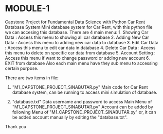 # MODULE-1
Capstone Project for Fundamental Data Science with Python
Car Rent Database System
  Mini database system for Car Rent, with this python file we can accesing this database. There are 4 main menu:
    1. Showing Car Data     : Access this menu to showing all car database 
    2. Adding New Car Data  : Access this menu to adding new car data to database
    3. Edit Car Data        : Access this menu to edit car data in database
    4. Delete Car Data      : Access this menu to delete on specific car data from database
    5. Account Setting      : Access this menu if want to change password or adding new account 
    6. EXIT from database
  Also each main menu have they sub menu to accessing certain purpose.
  

There are two items in file:
  1.  "M1_CAPSTONE_PROJECT_SINABUTAR.py"
      Main code for Car Rent database system, can be running to access mini simulation of database.
      
  2.  "database.txt"
      Data username and password to access Main Menu of "M1_CAPSTONE_PROJECT_SINABUTAR.py"
      Account can be added by following Menu of "M1_CAPSTONE_PROJECT_SINABUTAR.py" or,
      it can be added account manually by editing the "database.txt".

Thank you      
